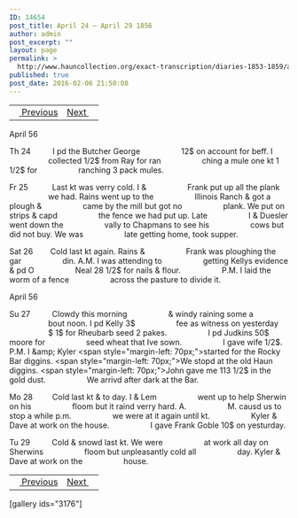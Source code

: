 ```yaml
---
ID: 14654
post_title: April 24 – April 29 1856
author: admin
post_excerpt: ""
layout: page
permalink: >
  http://www.hauncollection.org/exact-transcription/diaries-1853-1859/april-24-april-29-1856/
published: true
post_date: 2016-02-06 21:50:08
---
```

<table style="width: 100%;" align="center">
<tbody>
<tr>
<td><a href="http://www.hauncollection.org/version-2/diaries-1853-1859/april-20-april-23-1856/"><img src="https://lh3.googleusercontent.com/-EFJpxxNiPNw/VqgtWBCZrMI/AAAAAAAAAFU/WfY4lPFWWkg/s800-Ic42/Soeb-Plain-Arrows-8-10px.png" alt="" width="10" height="10" /> Previous</a></td>
<td style="text-align: right;"><a href="http://www.hauncollection.org/version-2/diaries-1853-1859/april-30-may-4-1856/">Next <img src="https://lh3.googleusercontent.com/-67k0cYlpXHw/VqgtWKz1MXI/AAAAAAAAAFU/k9PW_Piyurk/s800-Ic42/Soeb-Plain-Arrows-5-10px.png" alt="" width="10" height="10" /></a></td>
</tr>
</tbody>
</table>
April 56

Th 24          I pd the Butcher George
<span style="margin-left: 70px;">12$ on account for beff. I
<span style="margin-left: 70px;">collected 1/2$ from Ray for ran
<span style="margin-left: 70px;">ching a mule one kt 1 1/2$ for
<span style="margin-left: 70px;">ranching 3 pack mules.</span></span></span></span>

Fr 25           Last kt was verry cold. I &amp;
<span style="margin-left: 70px;">Frank put up all the plank
<span style="margin-left: 70px;">we had. Rains went up to the
<span style="margin-left: 70px;">Illinois Ranch &amp; got a plough &amp;
<span style="margin-left: 70px;">came by the mill but got no
<span style="margin-left: 70px;">plank. We put on strips &amp; capd
<span style="margin-left: 70px;">the fence we had put up. Late
<span style="margin-left: 70px;">I &amp; Duesler went down the
<span style="margin-left: 70px;">vally to Chapmans to see his
<span style="margin-left: 70px;">cows but did not buy. We was
<span style="margin-left: 70px;">late getting home, took supper.</span></span></span></span></span></span></span></span></span></span>

Sat 26        Cold last kt again. Rains &amp;
<span style="margin-left: 70px;">Frank was ploughing the gar
<span style="margin-left: 70px;">din. A.M. I was attending to
<span style="margin-left: 70px;">getting Kellys evidence &amp; pd O
<span style="margin-left: 70px;">Neal 28 1/2$ for nails &amp; flour.
<span style="margin-left: 70px;">P.M. I laid the worm of a fence
<span style="margin-left: 70px;">across the pasture to divide it.</span></span></span></span></span></span>

April 56

Su 27          Clowdy this morning
<span style="margin-left: 70px;">&amp; windy raining some a
<span style="margin-left: 70px;">bout noon. I pd Kelly 3$
<span style="margin-left: 70px;">fee as witness on yesterday
<span style="margin-left: 70px;">$ 1$ for Rheubarb seed 2 pakes.
<span style="margin-left: 70px;">I pd Judkins 50$ moore for
<span style="margin-left: 70px;">seed wheat that Ive sown.
<span style="margin-left: 70px;">I gave wife 1/2$. P.M. I &amp; Kyler
<span style="margin-left: 70px;">started for the Rocky Bar diggins.
<span style="margin-left: 70px;">We stopd at the old Haun diggins.
<span style="margin-left: 70px;">John gave me 113 1/2$ in the gold dust.
<span style="margin-left: 70px;">We arrivd after dark at the Bar.</span></span></span></span></span></span></span></span></span></span></span>

Mo 28         Cold last kt &amp; to day. I &amp; Lem
<span style="margin-left: 70px;">went up to help Sherwin on his
<span style="margin-left: 70px;">floom but it raind verry hard. A.
<span style="margin-left: 70px;">M. causd us to stop a while p.m.
<span style="margin-left: 70px;">we were at it again until kt.
<span style="margin-left: 70px;">Kyler &amp; Dave at work on the house.
<span style="margin-left: 70px;">I gave Frank Goble 10$ on yesturday.</span></span></span></span></span></span>

Tu 29          Cold &amp; snowd last kt. We were
<span style="margin-left: 70px;">at work all day on Sherwins
<span style="margin-left: 70px;">floom but unpleasantly cold all
<span style="margin-left: 70px;">day. Kyler &amp; Dave at work on the
<span style="margin-left: 70px;">house.</span></span></span></span>
<table style="width: 100%;" align="center">
<tbody>
<tr>
<td><a href="http://www.hauncollection.org/version-2/diaries-1853-1859/april-20-april-23-1856/"><img src="https://lh3.googleusercontent.com/-EFJpxxNiPNw/VqgtWBCZrMI/AAAAAAAAAFU/WfY4lPFWWkg/s800-Ic42/Soeb-Plain-Arrows-8-10px.png" alt="" width="10" height="10" /> Previous</a></td>
<td style="text-align: right;"><a href="http://www.hauncollection.org/version-2/diaries-1853-1859/april-30-may-4-1856/">Next <img src="https://lh3.googleusercontent.com/-67k0cYlpXHw/VqgtWKz1MXI/AAAAAAAAAFU/k9PW_Piyurk/s800-Ic42/Soeb-Plain-Arrows-5-10px.png" alt="" width="10" height="10" /></a></td>
</tr>
</tbody>
</table>
[gallery ids="3176"]